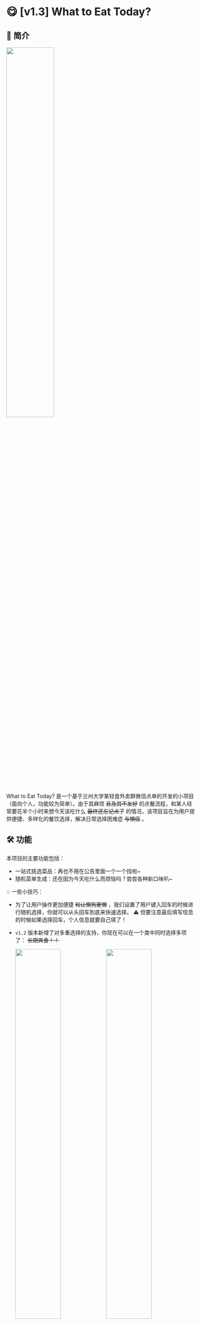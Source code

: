 # 😋 \[v1.3\] What to Eat Today?

## 📝 简介

<img src="https://www.tarikvon.cn/images/deployments/20231214172102.png" width="50%">

What to Eat Today? 是一个基于兰州大学某轻食外卖群微信点单的开发的小项目（面向个人，功能较为简单）。由于其麻烦 ~~且及其不友好~~ 的点餐流程，和某人经常要花半个小时来想今天该吃什么 ~~最终还忘记点了~~ 的情况，该项目旨在为用户提供便捷、多样化的餐饮选择，解决日常选择困难症 ~~与懒癌~~ 。

## 🛠️ 功能

本项目的主要功能包括：

- 一站式挑选菜品：再也不用在公告里面一个一个找啦\~
- 随机菜单生成：还在因为今天吃什么而烦恼吗？尝尝各种新口味叭\~

💡 一些小技巧：

- 为了让用户操作更加便捷 ~~和让懒狗更懒~~ ，我们设置了用户键入回车的时候进行随机选择，你就可以从头回车到底来快速选择。
  ⚠️ 但要注意最后填写信息的时候如果选择回车，个人信息就要自己填了！
- `v1.2` 版本新增了对多重选择的支持，你现在可以在一个类中同时选择多项了： ~~长期爽食！！~~

  <img src="https://www.tarikvon.cn/images/deployments/20231214171612.png" width="50%"><img src="https://www.tarikvon.cn/images/deployments/20231214172035.png" width="50%">

  注：`0` 与 `↵` 同义，例如图中最后一个 `0` 代表该菜品随机选择。

## 📘 如何使用？

### 🌐 网站在线使用：

    学习 Django 中...
    敬请期待项目部署（绝对不是因为懒）

### 🏠 本地使用（需要有 Python 环境）：

1. 📥 克隆本项目到本地：

   1. 在线下载（推荐）：
      [what2eat](https://www.tarikvon.cn/files/what2eat-1.3.zip)

   2. 克隆仓库（需要安装 git）：

      ```bash
      cd Desktop # 此处可替换为其他路径，这里放到桌面
      git clone https://github.com/TarikVon/what2eat.git
      ```

2. ▶️ 运行程序：

   ```bash
   cd what2eat # 此处可替换为其他路径，这里打开 ./what2eat/ 文件夹
   python main.py
   ```

## 📚 技术栈

本项目使用以下技术：

- 编程语言：Python
- Web 框架：Django
- 操作系统：Linux
- 数据库：PostgreSQL

## 🤝 贡献

我们欢迎各种形式的贡献，不论是新功能，代码审查，文档改进或是反馈建议。

## 📜 许可证

项目采用 [MIT 协议](LICENSE)。
